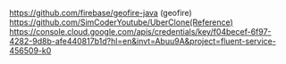 https://github.com/firebase/geofire-java (geofire)
https://github.com/SimCoderYoutube/UberClone(Reference)
https://console.cloud.google.com/apis/credentials/key/f04becef-6f97-4282-9d8b-afe440817b1d?hl=en&invt=Abuu9A&project=fluent-service-456509-k0 
